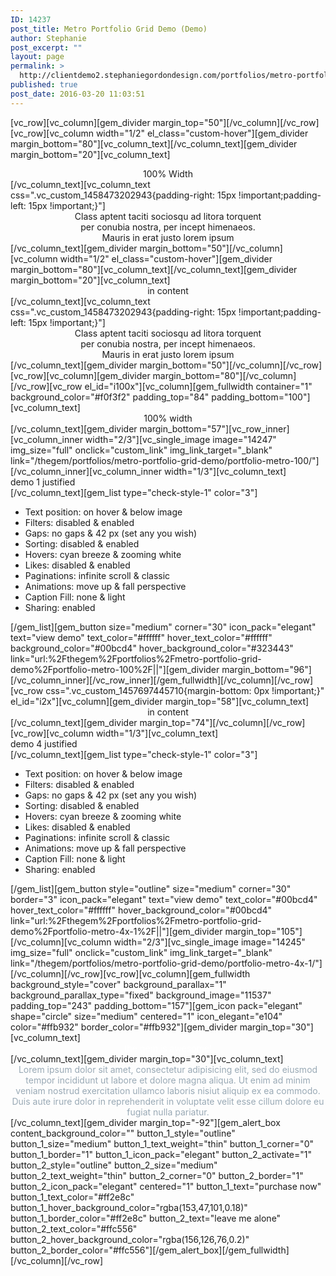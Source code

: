 ```yaml
---
ID: 14237
post_title: Metro Portfolio Grid Demo (Demo)
author: Stephanie
post_excerpt: ""
layout: page
permalink: >
  http://clientdemo2.stephaniegordondesign.com/portfolios/metro-portfolio-grid-demo/
published: true
post_date: 2016-03-20 11:03:51
---
```

[vc_row][vc_column][gem_divider margin_top="50"][/vc_column][/vc_row][vc_row][vc_column width="1/2" el_class="custom-hover"][gem_divider margin_bottom="80"][vc_column_text]<a class="scroll-to-anchor" href="#i100x"><img class="img-responsive aligncenter" src="http://clientdemo2.stephaniegordondesign.com/wp-content/uploads/2016/03/4_1.jpg" alt="" /></a>[/vc_column_text][gem_divider margin_bottom="20"][vc_column_text]
<div class="title-h5" style="text-align: center;"><span class="light">100% Width</span></div>
[/vc_column_text][vc_column_text css=".vc_custom_1458473202943{padding-right: 15px !important;padding-left: 15px !important;}"]
<p style="text-align: center; max-width: 300px; margin: 0 auto;">Class aptent taciti sociosqu ad litora torquent per conubia nostra, per incept himenaeos. Mauris in erat justo lorem ipsum</p>
[/vc_column_text][gem_divider margin_bottom="50"][/vc_column][vc_column width="1/2" el_class="custom-hover"][gem_divider margin_bottom="80"][vc_column_text]<a class="scroll-to-anchor" href="#i2x"><img class="img-responsive aligncenter" src="http://clientdemo2.stephaniegordondesign.com/wp-content/uploads/2016/03/4_2.jpg" alt="" /></a>[/vc_column_text][gem_divider margin_bottom="20"][vc_column_text]
<div class="title-h5" style="text-align: center;"><span class="light">in content</span></div>
[/vc_column_text][vc_column_text css=".vc_custom_1458473202943{padding-right: 15px !important;padding-left: 15px !important;}"]
<p style="text-align: center; max-width: 300px; margin: 0 auto;">Class aptent taciti sociosqu ad litora torquent per conubia nostra, per incept himenaeos. Mauris in erat justo lorem ipsum</p>
[/vc_column_text][gem_divider margin_bottom="50"][/vc_column][/vc_row][vc_row][vc_column][gem_divider margin_bottom="80"][/vc_column][/vc_row][vc_row el_id="i100x"][vc_column][gem_fullwidth container="1" background_color="#f0f3f2" padding_top="84" padding_bottom="100"][vc_column_text]
<div class="title-h1" style="text-align: center;">100% <span class="light">width</span></div>
[/vc_column_text][gem_divider margin_bottom="57"][vc_row_inner][vc_column_inner width="2/3"][vc_single_image image="14247" img_size="full" onclick="custom_link" img_link_target="_blank" link="/thegem/portfolios/metro-portfolio-grid-demo/portfolio-metro-100/"][/vc_column_inner][vc_column_inner width="1/3"][vc_column_text]
<div class="title-h3">demo 1
<span class="light">justified</span></div>
[/vc_column_text][gem_list type="check-style-1" color="3"]
<ul>
 	<li>Text position: on hover &amp; below image</li>
 	<li>Filters: disabled &amp; enabled</li>
 	<li>Gaps: no gaps &amp; 42 px (set any you wish)</li>
 	<li>Sorting: disabled &amp; enabled</li>
 	<li>Hovers: cyan breeze &amp; zooming white</li>
 	<li>Likes: disabled &amp; enabled</li>
 	<li>Paginations: infinite scroll &amp; classic</li>
 	<li>Animations: move up &amp; fall perspective</li>
 	<li>Caption Fill: none &amp; light</li>
 	<li>Sharing: enabled</li>
</ul>
[/gem_list][gem_button size="medium" corner="30" icon_pack="elegant" text="view demo" text_color="#ffffff" hover_text_color="#ffffff" background_color="#00bcd4" hover_background_color="#323443" link="url:%2Fthegem%2Fportfolios%2Fmetro-portfolio-grid-demo%2Fportfolio-metro-100%2F||"][gem_divider margin_bottom="96"][/vc_column_inner][/vc_row_inner][/gem_fullwidth][/vc_column][/vc_row][vc_row css=".vc_custom_1457697445710{margin-bottom: 0px !important;}" el_id="i2x"][vc_column][gem_divider margin_top="58"][vc_column_text]
<div class="title-h1" style="text-align: center;">in <span class="light"> content</span></div>
[/vc_column_text][gem_divider margin_top="74"][/vc_column][/vc_row][vc_row][vc_column width="1/3"][vc_column_text]
<div class="title-h3">demo 4
<span class="light">justified</span></div>
[/vc_column_text][gem_list type="check-style-1" color="3"]
<ul>
 	<li>Text position: on hover &amp; below image</li>
 	<li>Filters: disabled &amp; enabled</li>
 	<li>Gaps: no gaps &amp; 42 px (set any you wish)</li>
 	<li>Sorting: disabled &amp; enabled</li>
 	<li>Hovers: cyan breeze &amp; zooming white</li>
 	<li>Likes: disabled &amp; enabled</li>
 	<li>Paginations: infinite scroll &amp; classic</li>
 	<li>Animations: move up &amp; fall perspective</li>
 	<li>Caption Fill: none &amp; light</li>
 	<li>Sharing: enabled</li>
</ul>
[/gem_list][gem_button style="outline" size="medium" corner="30" border="3" icon_pack="elegant" text="view demo" text_color="#00bcd4" hover_text_color="#ffffff" hover_background_color="#00bcd4" link="url:%2Fthegem%2Fportfolios%2Fmetro-portfolio-grid-demo%2Fportfolio-metro-4x-1%2F||"][gem_divider margin_top="105"][/vc_column][vc_column width="2/3"][vc_single_image image="14245" img_size="full" onclick="custom_link" img_link_target="_blank" link="/thegem/portfolios/metro-portfolio-grid-demo/portfolio-metro-4x-1/"][/vc_column][/vc_row][vc_row][vc_column][gem_fullwidth background_style="cover" background_parallax="1" background_parallax_type="fixed" background_image="11537" padding_top="243" padding_bottom="157"][gem_icon pack="elegant" shape="circle" size="medium" centered="1" icon_elegant="e104" color="#ffb932" border_color="#ffb932"][gem_divider margin_top="30"][vc_column_text]
<div class="title-h1" style="text-align: center;"><span class="light" style="color: #ffffff;">the gem is awesome!</span></div>
[/vc_column_text][gem_divider margin_top="30"][vc_column_text]
<p style="text-align: center; max-width: 850px; margin: 0 auto;"><span style="color: #99a9b5;">Lorem ipsum dolor sit amet, consectetur adipisicing elit, sed do eiusmod tempor incididunt ut labore et dolore magna aliqua. Ut enim ad minim veniam nostrud exercitation ullamco laboris nisiut aliquip ex ea commodo. Duis aute irure dolor in reprehenderit in voluptate velit esse cillum dolore eu fugiat nulla pariatur.</span></p>
[/vc_column_text][gem_divider margin_top="-92"][gem_alert_box content_background_color="" button_1_style="outline" button_1_size="medium" button_1_text_weight="thin" button_1_corner="0" button_1_border="1" button_1_icon_pack="elegant" button_2_activate="1" button_2_style="outline" button_2_size="medium" button_2_text_weight="thin" button_2_corner="0" button_2_border="1" button_2_icon_pack="elegant" centered="1" button_1_text="purchase now" button_1_text_color="#ff2e8c" button_1_hover_background_color="rgba(153,47,101,0.18)" button_1_border_color="#ff2e8c" button_2_text="leave me alone" button_2_text_color="#ffc556" button_2_hover_background_color="rgba(156,126,76,0.2)" button_2_border_color="#ffc556"][/gem_alert_box][/gem_fullwidth][/vc_column][/vc_row]